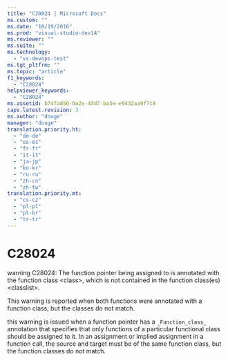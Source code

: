 ```yaml
---
title: "C28024 | Microsoft Docs"
ms.custom: ""
ms.date: "10/19/2016"
ms.prod: "visual-studio-dev14"
ms.reviewer: ""
ms.suite: ""
ms.technology: 
  - "vs-devops-test"
ms.tgt_pltfrm: ""
ms.topic: "article"
f1_keywords: 
  - "C28024"
helpviewer_keywords: 
  - "C28024"
ms.assetid: b74fad50-0a2e-43d7-ba5e-e9432aa9f7c8
caps.latest.revision: 3
ms.author: "douge"
manager: "douge"
translation.priority.ht: 
  - "de-de"
  - "es-es"
  - "fr-fr"
  - "it-it"
  - "ja-jp"
  - "ko-kr"
  - "ru-ru"
  - "zh-cn"
  - "zh-tw"
translation.priority.mt: 
  - "cs-cz"
  - "pl-pl"
  - "pt-br"
  - "tr-tr"
---
```

# C28024
warning C28024: The function pointer being assigned to is annotated with the function class \<class>, which is not contained in the function class(es) \<classlist>.  
  
 This warning is reported when both functions were annotated with a function class, but the classes do not match.  
  
 this warning is issued when a function pointer has a `_Function_class_` annotation that specifies that only functions of a particular functional class should be assigned to it. In an assignment or implied assignment in a function call, the source and target must be of the same function class, but the function classes do not match.